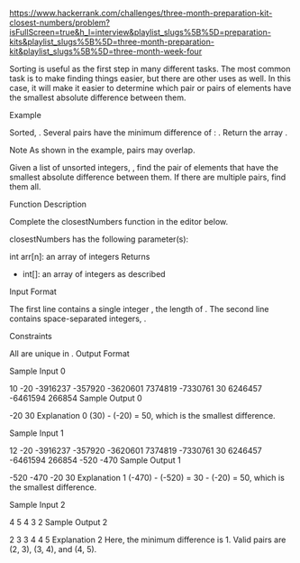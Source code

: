https://www.hackerrank.com/challenges/three-month-preparation-kit-closest-numbers/problem?isFullScreen=true&h_l=interview&playlist_slugs%5B%5D=preparation-kits&playlist_slugs%5B%5D=three-month-preparation-kit&playlist_slugs%5B%5D=three-month-week-four

Sorting is useful as the first step in many different tasks. The most common task is to make finding things easier, but there are other uses as well. In this case, it will make it easier to determine which pair or pairs of elements have the smallest absolute difference between them.

Example

Sorted, . Several pairs have the minimum difference of : . Return the array .

Note
As shown in the example, pairs may overlap.

Given a list of unsorted integers, , find the pair of elements that have the smallest absolute difference between them. If there are multiple pairs, find them all.

Function Description

Complete the closestNumbers function in the editor below.

closestNumbers has the following parameter(s):

int arr[n]: an array of integers
Returns

- int[]: an array of integers as described

Input Format

The first line contains a single integer , the length of .
The second line contains space-separated integers, .

Constraints

All are unique in .
Output Format

Sample Input 0

10
-20 -3916237 -357920 -3620601 7374819 -7330761 30 6246457 -6461594 266854
Sample Output 0

-20 30
Explanation 0
(30) - (-20) = 50, which is the smallest difference.

Sample Input 1

12
-20 -3916237 -357920 -3620601 7374819 -7330761 30 6246457 -6461594 266854 -520 -470
Sample Output 1

-520 -470 -20 30
Explanation 1
(-470) - (-520) = 30 - (-20) = 50, which is the smallest difference.

Sample Input 2

4
5 4 3 2
Sample Output 2

2 3 3 4 4 5
Explanation 2
Here, the minimum difference is 1. Valid pairs are (2, 3), (3, 4), and (4, 5).
